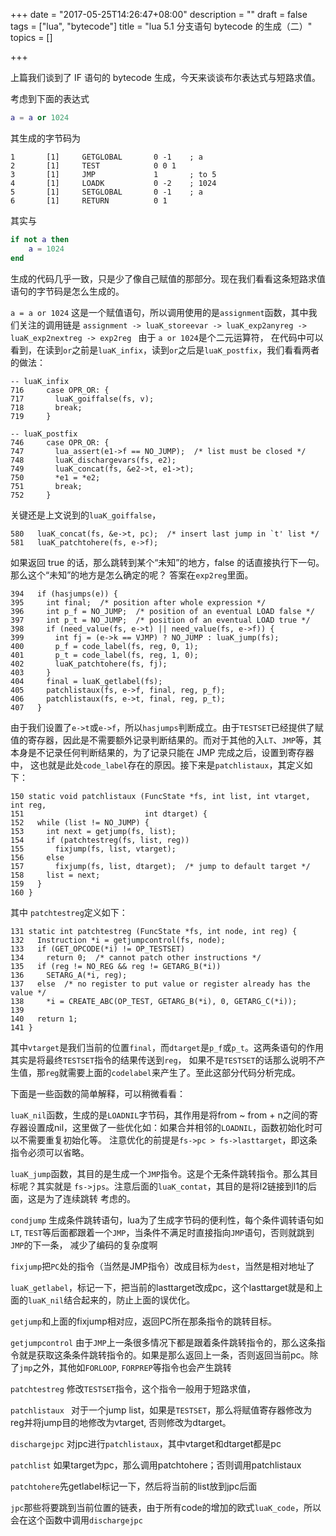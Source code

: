 +++
date = "2017-05-25T14:26:47+08:00"
description = ""
draft = false
tags = ["lua", "bytecode"]
title = "lua 5.1 分支语句 bytecode 的生成（二）"
topics = []

+++

上篇我们谈到了 IF 语句的 bytecode 生成，今天来谈谈布尔表达式与短路求值。

考虑到下面的表达式
```lua
a = a or 1024
```
其生成的字节码为
```
1       [1]     GETGLOBAL       0 -1    ; a
2       [1]     TEST            0 0 1
3       [1]     JMP             1       ; to 5
4       [1]     LOADK           0 -2    ; 1024
5       [1]     SETGLOBAL       0 -1    ; a
6       [1]     RETURN          0 1
```
其实与
```lua
if not a then
    a = 1024
end
```
生成的代码几乎一致，只是少了像自己赋值的那部分。现在我们看看这条短路求值语句的字节码是怎么生成的。

`a = a or 1024` 这是一个赋值语句，所以调用使用的是`assignment`函数，其中我们关注的调用链是
`assignment -> luaK_storeevar -> luaK_exp2anyreg -> luaK_exp2nextreg -> exp2reg ` 由于 `a or 1024`是个二元运算符，
在代码中可以看到，在读到`or`之前是`luaK_infix`，读到`or`之后是`luaK_postfix`，我们看看两者的做法：
```
-- luaK_infix
716	    case OPR_OR: {
717	      luaK_goiffalse(fs, v);
718	      break;
719	    }
```
```
-- luaK_postfix
746	    case OPR_OR: {
747	      lua_assert(e1->f == NO_JUMP);  /* list must be closed */
748	      luaK_dischargevars(fs, e2);
749	      luaK_concat(fs, &e2->t, e1->t);
750	      *e1 = *e2;
751	      break;
752	    }
```
关键还是上文说到的`luaK_goiffalse`，
```
580	  luaK_concat(fs, &e->t, pc);  /* insert last jump in `t' list */
581	  luaK_patchtohere(fs, e->f);
```
如果返回 true 的话，那么跳转到某个“未知”的地方，false 的话直接执行下一句。那么这个“未知”的地方是怎么确定的呢？
答案在`exp2reg`里面。

```
394	  if (hasjumps(e)) {
395	    int final;  /* position after whole expression */
396	    int p_f = NO_JUMP;  /* position of an eventual LOAD false */
397	    int p_t = NO_JUMP;  /* position of an eventual LOAD true */
398	    if (need_value(fs, e->t) || need_value(fs, e->f)) {
399	      int fj = (e->k == VJMP) ? NO_JUMP : luaK_jump(fs);
400	      p_f = code_label(fs, reg, 0, 1);
401	      p_t = code_label(fs, reg, 1, 0);
402	      luaK_patchtohere(fs, fj);
403	    }
404	    final = luaK_getlabel(fs);
405	    patchlistaux(fs, e->f, final, reg, p_f);
406	    patchlistaux(fs, e->t, final, reg, p_t);
407	  }
```
由于我们设置了`e->t`或`e->f`，所以`hasjumps`判断成立。由于`TESTSET`已经提供了赋值的寄存器，因此是不需要额外记录判断结果的。而对于其他的入`LT`、`JMP`等，其本身是不记录任何判断结果的，为了记录只能在 JMP 完成之后，设置到寄存器中，
这也就是此处`code_label`存在的原因。接下来是`patchlistaux`，其定义如下：
```
150	static void patchlistaux (FuncState *fs, int list, int vtarget, int reg,
151	                          int dtarget) {
152	  while (list != NO_JUMP) {
153	    int next = getjump(fs, list);
154	    if (patchtestreg(fs, list, reg))
155	      fixjump(fs, list, vtarget);
156	    else
157	      fixjump(fs, list, dtarget);  /* jump to default target */
158	    list = next;
159	  }
160	}
```

其中 `patchtestreg`定义如下：
```
131	static int patchtestreg (FuncState *fs, int node, int reg) {
132	  Instruction *i = getjumpcontrol(fs, node);
133	  if (GET_OPCODE(*i) != OP_TESTSET)
134	    return 0;  /* cannot patch other instructions */
135	  if (reg != NO_REG && reg != GETARG_B(*i))
136	    SETARG_A(*i, reg);
137	  else  /* no register to put value or register already has the value */
138	    *i = CREATE_ABC(OP_TEST, GETARG_B(*i), 0, GETARG_C(*i));
139	
140	  return 1;
141	}
```
其中`vtarget`是我们当前的位置`final`，而`dtarget`是`p_f`或`p_t`。这两条语句的作用其实是将最终`TESTSET`指令的结果传送到`reg`，
如果不是`TESTSET`的话那么说明不产生值，那`reg`就需要上面的`codelabel`来产生了。至此这部分代码分析完成。

下面是一些函数的简单解释，可以稍微看看：

`luaK_nil`函数，生成的是`LOADNIL`字节码，其作用是将from ~ from + n之间的寄存器设置成nil，这里做了一些优化如：如果合并相邻的`LOADNIL`，函数初始化时可以不需要重复初始化等。
注意优化的前提是`fs->pc > fs->lasttarget`，即这条指令必须可以省略。

`luaK_jump`函数，其目的是生成一个`JMP`指令。这是个无条件跳转指令。那么其目标呢？其实就是 `fs->jps`。注意后面的`luaK_contat`，其目的是将l2链接到l1的后面，这是为了连续跳转
考虑的。

`condjump` 生成条件跳转语句，lua为了生成字节码的便利性，每个条件调转语句如`LT`, `TEST`等后面都跟着一个`JMP`，当条件不满足时直接指向`JMP`语句，否则就跳到`JMP`的下一条，
减少了编码的复杂度啊

`fixjump`把`PC`处的指令（当然是JMP指令）改成目标为`dest`，当然是相对地址了

`luaK_getlabel`，标记一下，把当前的lasttarget改成pc，这个lasttarget就是和上面的`luaK_nil`结合起来的，防止上面的误优化。

`getjump`和上面的fixjump相对应，返回PC所在那条指令的跳转目标。

`getjumpcontrol` 由于`JMP`上一条很多情况下都是跟着条件跳转指令的，那么这条指令就是获取这条条件跳转指令的。如果是那么返回上一条，否则返回当前pc。除了`jmp`之外，其他如`FORLOOP`, `FORPREP`等指令也会产生跳转

`patchtestreg` 修改`TESTSET`指令，这个指令一般用于短路求值，

`patchlistaux ` 对于一个jump list，如果是`TESTSET`，那么将赋值寄存器修改为reg并将jump目的地修改为vtarget, 否则修改为dtarget。

`dischargejpc` 对jpc进行`patchlistaux`，其中vtarget和dtarget都是pc

`patchlist` 如果target为pc，那么调用patchtohere；否则调用patchlistaux

`patchtohere`先getlabel标记一下，然后将当前的list放到jpc后面

`jpc`那些将要跳到当前位置的链表，由于所有code的增加的欧式`luaK_code`，所以会在这个函数中调用`dischargejpc`

